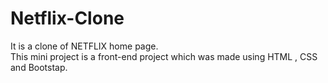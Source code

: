 # Netflix-Clone
It is a clone of NETFLIX home page. <br>
This mini project is a front-end project which was made using HTML , CSS and Bootstap.
